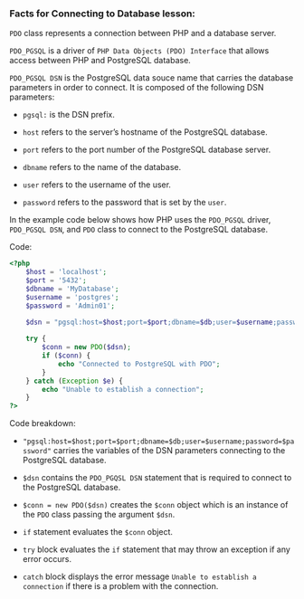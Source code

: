 ### Facts for Connecting to Database lesson:

`PDO` class represents a connection between PHP and a database server.

`PDO_PGSQL` is a driver of `PHP Data Objects (PDO) Interface` that allows access between PHP and PostgreSQL database.

`PDO_PGSQL DSN` is the PostgreSQL data souce name that carries the database parameters in order to connect. It is composed of the following DSN parameters:

- `pgsql:` is the DSN prefix.
    
- `host` refers to the server’s hostname of the PostgreSQL database.

- `port` refers to the port number of the PostgreSQL database server.
    
- `dbname` refers to the name of the database.

- `user` refers to the username of the user.
    
- `password` refers to the password that is set by the `user`.

In the example code below shows how PHP uses the `PDO_PGSQL` driver, `PDO_PGSQL DSN`, and `PDO` class to connect to the PostgreSQL database.

Code:

```php
<?php
    $host = 'localhost';
    $port = '5432';
    $dbname = 'MyDatabase';
    $username = 'postgres';
    $password = 'Admin01';
    
    $dsn = "pgsql:host=$host;port=$port;dbname=$db;user=$username;password=$password";

    try {
        $conn = new PDO($dsn);
        if ($conn) {
            echo "Connected to PostgreSQL with PDO"; 
        }
    } catch (Exception $e) {
        echo "Unable to establish a connection";
    }
?>
```
Code breakdown:

- `"pgsql:host=$host;port=$port;dbname=$db;user=$username;password=$password"` carries the variables of the DSN parameters connecting to the PostgreSQL database.

- `$dsn` contains the `PDO_PGQSL DSN` statement that is required to connect to the PostgreSQL database.

- `$conn = new PDO($dsn)` creates the `$conn` object which is an instance of the `PDO` class passing the argument `$dsn`.

- `if` statement evaluates the `$conn` object. 

- `try` block evaluates the `if` statement that may throw an exception if any error occurs.

- `catch` block displays the error message `Unable to establish a connection` if there is a problem with the connection.